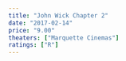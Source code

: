 ```yaml
---
title: "John Wick Chapter 2"
date: "2017-02-14"
price: "9.00"
theaters: ["Marquette Cinemas"]
ratings: ["R"]
---
```

